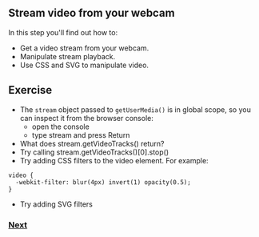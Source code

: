 ## Stream video from your webcam

In this step you'll find out how to:
- Get a video stream from your webcam.
- Manipulate stream playback.
- Use CSS and SVG to manipulate video.

## Exercise
- The `stream` object passed to `getUserMedia()` is in global scope, so you can inspect it from the browser console:
  - open the console
  - type stream and press Return
- What does stream.getVideoTracks() return?
- Try calling stream.getVideoTracks()[0].stop()
- Try adding CSS filters to the video element. For example:
```
video {
  -webkit-filter: blur(4px) invert(1) opacity(0.5);
}
```
- Try adding SVG filters

### [Next](../2)
